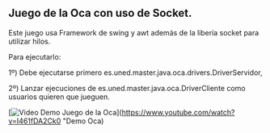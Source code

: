 ## Juego de la Oca con uso de Socket.

Este juego usa Framework de swing y awt además de la libería socket para utilizar hilos.

Para ejecutarlo:

1º) Debe ejecutarse primero es.uned.master.java.oca.drivers.DriverServidor,

2º) Lanzar ejecuciones de es.uned.master.java.oca.DriverCliente como usuarios quieren que jueguen.

[![Video Demo Juego de la Oca](https://img.youtube.com/vi/I461fDA2Ck0/0.jpg)](https://www.youtube.com/watch?v=I461fDA2Ck0 "Demo Oca)